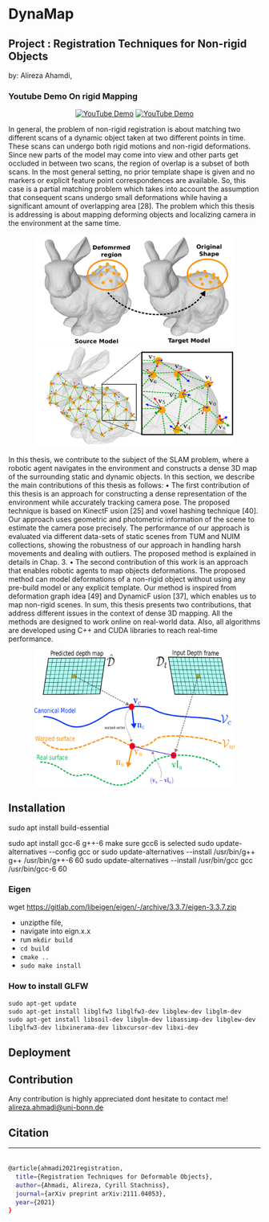 # DynaMap
## Project : Registration Techniques for Non-rigid Objects
by: Alireza Ahamdi, 

### Youtube Demo On rigid Mapping

<div align="center">
	
[![YouTube Demo](https://i.ytimg.com/an_webp/Nr2SV6QNiAs/mqdefault_6s.webp?du=3000&sqp=CKLuvI0G&rs=AOn4CLBC9fBXmokbUYNog4GzBFnTqiv2Mg)](https://youtu.be/Nr2SV6QNiAs)
[![YouTube Demo](https://i.ytimg.com/an_webp/cDG6tOieziQ/mqdefault_6s.webp?du=3000&sqp=CKzhvI0G&rs=AOn4CLCNhiqWK1_6RaUk-g5Dw3olds6eZA)](https://youtu.be/cDG6tOieziQ)
	
</div>

In general, the problem of non-rigid registration is about matching two different
scans of a dynamic object taken at two different points in time. These scans
can undergo both rigid motions and non-rigid deformations. Since new parts
of the model may come into view and other parts get occluded in between two
scans, the region of overlap is a subset of both scans. In the most general
setting, no prior template shape is given and no markers or explicit feature
point correspondences are available. So, this case is a partial matching problem
which takes into account the assumption that consequent scans undergo small
deformations while having a significant amount of overlapping area [28]. The
problem which this thesis is addressing is about mapping deforming objects and
localizing camera in the environment at the same time.

<div align="center">
	<img src="/doc/nr.png" alt="cadf" width="400" title="cadf"/>
	<img src="/doc/warpfield.png" alt="robotoutside" width="400" title="robotoutside"/>
</div>

In this thesis, we contribute to the subject of the SLAM problem, where a
robotic agent navigates in the environment and constructs a dense 3D map of
the surrounding static and dynamic objects. In this section, we describe the
main contributions of this thesis as follows:
• The first contribution of this thesis is an approach for constructing a dense
representation of the environment while accurately tracking camera pose.
The proposed technique is based on KinectF usion [25] and voxel hashing
technique [40]. Our approach uses geometric and photometric information
of the scene to estimate the camera pose precisely. The performance of our
approach is evaluated via different data-sets of static scenes from TUM
and NUIM collections, showing the robustness of our approach in handling harsh movements and dealing with outliers. The proposed method
is explained in details in Chap. 3.
• The second contribution of this work is an approach that enables robotic
agents to map objects deformations. The proposed method can model
deformations of a non-rigid object without using any pre-build model or
any explicit template. Our method is inspired from deformation graph
idea [49] and DynamicF usion [37], which enables us to map non-rigid
scenes.
In sum, this thesis presents two contributions, that address different issues
in the context of dense 3D mapping. All the methods are designed to work
online on real-world data. Also, all algorithms are developed using C++ and
CUDA libraries to reach real-time performance.

<div align="center">
	<img src="/doc/warpfield_data.png" alt="oldrobot" width="400" title="oldrobot"/>
</div>

## Installation

sudo apt install build-essential

sudo apt install gcc-6 g++-6
make sure gcc6 is selected
sudo update-alternatives --config gcc
or
sudo update-alternatives --install /usr/bin/g++ g++ /usr/bin/g++-6 60
sudo update-alternatives --install /usr/bin/gcc gcc /usr/bin/gcc-6 60

### Eigen
wget https://gitlab.com/libeigen/eigen/-/archive/3.3.7/eigen-3.3.7.zip 

- unzipthe file,
- navigate into eign.x.x
- run `mkdir build`
- `cd build`
- `cmake ..`
- `sudo make install`

### How to install GLFW
```
sudo apt-get update 
sudo apt-get install libglfw3 libglfw3-dev libglew-dev libglm-dev 
sudo apt-get install libsoil-dev libglm-dev libassimp-dev libglew-dev libglfw3-dev libxinerama-dev libxcursor-dev libxi-dev
```


## Deployment

## **Contribution**

Any contribution is highly appreciated 
dont hesitate to contact me! 
alireza.ahmadi@uni-bonn.de

## Citation
---

```bash

@article{ahmadi2021registration,
  title={Registration Techniques for Deformable Objects},
  author={Ahmadi, Alireza, Cyrill Stachniss},
  journal={arXiv preprint arXiv:2111.04053},
  year={2021}
}

```


